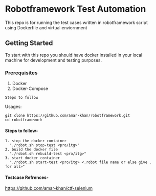 # Robotframework Test Automation

This repo is for running the test cases written in robotframework script using Dockerfile and virtual enviornment

## Getting Started

To start with this repo you should have docker installed in your local machine for development and testing purposes. 
### Prerequisites

1. Docker
2. Docker-Compose

```
Steps to follow
```
Usages:
```
git clone https://github.com/amar-khan/robotframework.git
cd robotframework
```
#### Steps to follow-
```
1. stop the docker container
  "./robot.sh stop-test <pro/itg>"
2. build the docker file  
  "./robot.sh rebuild-test <pro/itg>"
3. start docker container 
  "./robot.sh start-test <pro/itg> <.robot file name or else give . for all>"
  ```
#### Testcase Refrences-
https://github.com/amar-khan/ctf-selenium
